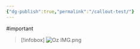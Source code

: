 ```yaml
---
{"dg-publish":true,"permalink":"/callout-test/"}
---
```





#important 

>[!infobox]
>![Oz IMG.png](/img/user/z_Images/Oz%20IMG.png)
